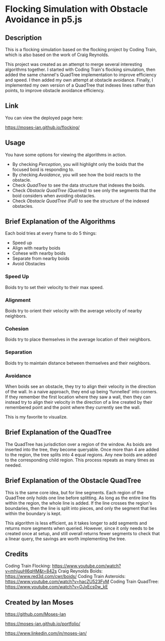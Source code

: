 # Flocking Simulation with Obstacle Avoidance in p5.js

## Description

This is a flocking simulation based on the flocking project by Coding Train, which is also based on the work of Craig Reynolds.

This project was created as an attempt to merge several interesting algorithms together. I started with Coding Train's flocking simulation, then added the same channel's QuadTree implementation to improve efficiency and speed. I then added my own attempt at obstacle avoidance. Finally, I implemented my own version of a QuadTree that indexes lines rather than points, to improve obstacle avoidance efficiency.

## Link

You can view the deployed page here:

https://moses-ian.github.io/flocking/

## Usage

You have some options for viewing the algorithms in action.
- By checking _Perception_, you will highlight only the boids that the focused boid is responding to.
- By checking _Avoidance_, you will see how the boid reacts to the obstacle.
- Check _QuadTree_ to see the data structure that indexes the boids.
- Check _Obstacle QuadTree (Queried)_ to see only the segments that the boid considers when avoiding obstacles.
- Check _Obstacle QuadTree (Full)_ to see the structure of the indexed obstacles. 

## Brief Explanation of the Algorithms

Each boid tries at every frame to do 5 things:
- Speed up
- Align with nearby boids
- Cohese with nearby boids
- Separate from nearby boids
- Avoid Obstacles

### Speed Up

Boids try to set their velocity to their max speed.

### Alignment

Boids try to orient their velocity with the average velocity of nearby neighbors.

### Cohesion

Boids try to place themselves in the average location of their neighbors.

### Separation

Boids try to maintain distance between themselves and their neighbors.

### Avoidance

When boids see an obstacle, they try to align their velocity in the direction of the wall. In a naive approach, they end up being 'funnelled' into corners. If they remember the first location where they saw a wall, then they can instead try to align their velocity in the direction of a line created by their remembered point and the point where they currently see the wall.

This is my favorite to visualize.

## Brief Explanation of the QuadTree

The QuadTree has jurisdiction over a region of the window. As boids are inserted into the tree, they become queryable. Once more than 4 are added to the region, the tree splits into 4 equal regions. Any new boids are added to the corresponding child region. This process repeats as many times as needed.

## Brief Explanation of the Obstacle QuadTree

This is the same core idea, but for line segments. Each region of the QuadTree only holds one line before splitting. As long as the entire line fits within the region, the whole line is added. If the line crosses the region's boundaries, then the line is split into pieces, and only the segment that lies within the boundary is kept.

This algorithm is less efficient, as it takes longer to add segments and returns more segments when queried. However, since it only needs to be created once at setup, and still overall returns fewer segments to check that a linear query, the savings are worth implementing the tree.

## Credits

Coding Train Flocking: https://www.youtube.com/watch?v=mhjuuHl6qHM&t=842s
Craig Reynolds Boids: https://www.red3d.com/cwr/boids/
Coding Train Asteroids: https://www.youtube.com/watch?v=hacZU523FyM
Coding Train QuadTree: https://www.youtube.com/watch?v=OJxEcs0w_kE

## Created by Ian Moses

https://github.com/Moses-Ian

https://moses-ian.github.io/portfolio/

https://www.linkedin.com/in/moses-ian/
